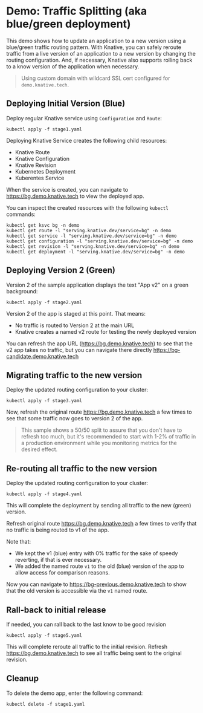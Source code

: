 # Demo: Traffic Splitting (aka blue/green deployment)

This demo shows how to update an application to a new version using a blue/green
traffic routing pattern. With Knative, you can safely reroute traffic from a live version
of an application to a new version by changing the routing configuration. And, if necessary, Knative also supports rolling back to a know version of the application when necessary.

> Using custom domain with wildcard SSL cert configured for `demo.knative.tech`.

## Deploying Initial Version (Blue)

Deploy regular Knative service using `Configuration` and `Route`:

`kubectl apply -f stage1.yaml`

Deploying Knative Service creates the following child resources:

* Knative Route
* Knative Configuration
* Knative Revision
* Kubernetes Deployment
* Kuberentes Service

When the service is created, you can navigate to https://bg.demo.knative.tech to view the deployed app.

You can inspect the created resources with the following `kubectl` commands:

```shell
kubectl get ksvc bg -n demo
kubectl get route -l "serving.knative.dev/service=bg" -n demo
kubectl get service -l "serving.knative.dev/service=bg" -n demo
kubectl get configuration -l "serving.knative.dev/service=bg" -n demo
kubectl get revision -l "serving.knative.dev/service=bg" -n demo
kubectl get deployment -l "serving.knative.dev/service=bg" -n demo
```

## Deploying Version 2 (Green)

Version 2 of the sample application displays the text "App v2" on a green background:

`kubectl apply -f stage2.yaml`

Version 2 of the app is staged at this point. That means:

* No traffic is routed to Version 2 at the main URL
* Knative creates a named v2 route for testing the newly deployed version


You can refresh the app URL (https://bg.demo.knative.tech) to see that
the v2 app takes no traffic, but you can navigate there directly https://bg-candidate.demo.knative.tech

## Migrating traffic to the new version

Deploy the updated routing configuration to your cluster:

`kubectl apply -f stage3.yaml`

Now, refresh the original route https://bg.demo.knative.tech a few times to see
that some traffic now goes to version 2 of the app.

> This sample shows a 50/50 split to assure that you don't have to refresh too much, but it's recommended to start with 1-2% of traffic in a production environment while you monitoring metrics for the desired effect.

## Re-routing all traffic to the new version

Deploy the updated routing configuration to your cluster:

`kubectl apply -f stage4.yaml`

This will complete the deployment by sending all traffic to the new (green) version.

Refresh original route https://bg.demo.knative.tech a few times to verify that
no traffic is being routed to v1 of the app.

Note that:

* We kept the v1 (blue) entry with 0% traffic for the sake of speedy reverting, if that is ever necessary.
* We added the named route `v1` to the old (blue) version of the app to allow access for comparison reasons.

Now you can navigate to https://bg-previous.demo.knative.tech to show that the old version
is accessible via the `v1` named route.

## Rall-back to initial release

If needed, you can rall back to the last know to be good revision

`kubectl apply -f stage5.yaml`

This will complete reroute all traffic to the initial revision. Refresh https://bg.demo.knative.tech to see all traffic being sent to the original revision.


## Cleanup

To delete the demo app, enter the following command:

```
kubectl delete -f stage1.yaml
```
